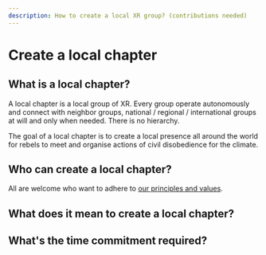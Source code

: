 ```yaml
---
description: How to create a local XR group? (contributions needed)
---
```


# Create a local chapter

## What is a local chapter?

A local chapter is a local group of XR. Every group operate autonomously and connect with neighbor groups, national / regional / international groups at will and only when needed. There is no hierarchy.

The goal of a local chapter is to create a local presence all around the world for rebels to meet and organise actions of civil disobedience for the climate.

## Who can create a local chapter?

All are welcome who want to adhere to [our principles and values](https://github.com/extinctionrebellion/extinctionrebellion/blob/master/principles.md).

## What does it mean to create a local chapter?

## What's the time commitment required?



